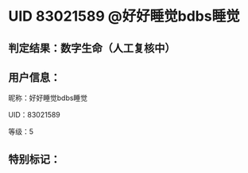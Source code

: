 # UID 83021589 @好好睡觉bdbs睡觉
## 判定结果：数字生命（人工复核中）
## 用户信息：

昵称：好好睡觉bdbs睡觉

UID：83021589

等级：5

## 特别标记：

